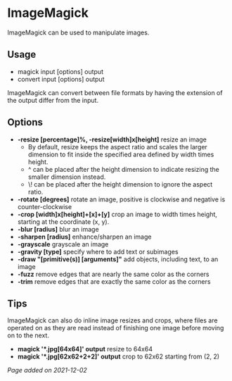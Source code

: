# ImageMagick
ImageMagick can be used to manipulate images.

## Usage
- magick input [options] output
- convert input [options] output

ImageMagick can convert between file formats by having the extension of the
output differ from the input.

## Options
- **-resize [percentage]%, -resize[width]x[height]** resize an image
    - By default, resize keeps the aspect ratio and scales the larger dimension to fit inside the specified area defined by width times height.
    - ^ can be placed after the height dimension to indicate resizing the smaller dimension instead.
    - \\\! can be placed after the height dimension to ignore the aspect ratio.
- **-rotate [degrees]** rotate an image, positive is clockwise and negative is counter-clockwise
- **-crop [width]x[height]+[x]+[y]** crop an image to width times height, starting at the coordinate (x, y).
- **-blur [radius]** blur an image
- **-sharpen [radius]** enhance/sharpen an image
- **-grayscale** grayscale an image
- **-gravity [type]** specify where to add text or subimages
- **-draw "[primitive(s)] [arguments]"** add objects, including text, to an image
- **-fuzz** remove edges that are nearly the same color as the corners
- **-trim** remove edges that are exactly the same color as the corners

## Tips
ImageMagick can also do inline image resizes and crops, where files are operated
on as they are read instead of finishing one image before moving on to the next.

- **magick '\*.jpg[64x64]' output** resize to 64x64
- **magick '\*.jpg[62x62+2+2]' output** crop to 62x62 starting from (2, 2)

*Page added on 2021-12-02*

